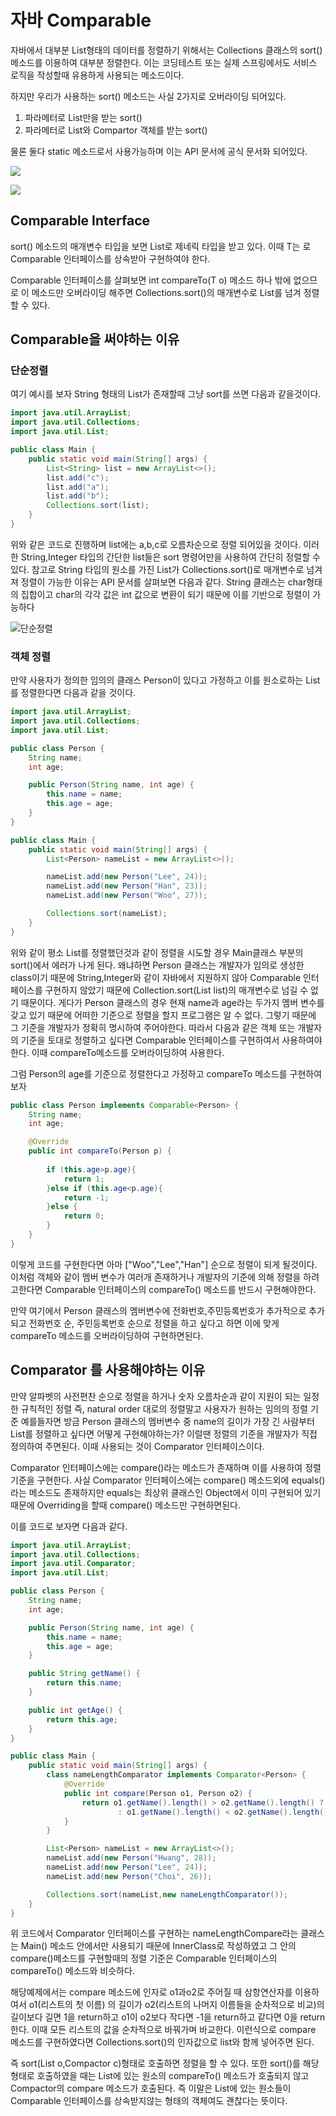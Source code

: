 # 자바 Comparable

자바에서 대부분 List형태의 데이터를 정렬하기 위해서는 Collections 클래스의 sort() 메소드를 이용하여 대부분 정렬한다.
이는 코딩테스트 또는 실제 스프링에서도 서비스 로직을 작성할때 유용하게 사용되는 메소드이다.

하지만 우리가 사용하는 sort() 메소드는 사실 2가지로 오버라이딩 되어있다. 
1. 파라메터로 List만을 받는 sort()
2. 파라메터로 List와 Compartor 객체를 받는 sort()

물론 둘다 static 메소드로서 사용가능하며 이는 API 문서에 공식 문서화 되어있다.

![](https://t1.daumcdn.net/cfile/tistory/2206E947575283092D)

![](https://t1.daumcdn.net/cfile/tistory/261C35485752829C01)

## Comparable<T> Interface

sort() 메소드의 매개변수 타입을 보면 List<T>로 제네릭 타입을 받고 있다. 이때 T는 <T extends Comparable>로 Comparable 인터페이스를
상속받아 구현하여야 한다.

Comparable 인터페이스를 살펴보면 int compareTo(T o) 메소드 하나 밖에 없으므로 이 메소드만 오버라이딩 해주면 Collections.sort()의 매개변수로 List를 넘겨
정렬할 수 있다.

## Comparable을 써야하는 이유

### 단순정렬

여기 예시를 보자 String 형태의 List가 존재할때 그냥 sort를 쓰면 다음과 같을것이다.

```java
import java.util.ArrayList;
import java.util.Collections;
import java.util.List;

public class Main {
    public static void main(String[] args) {
        List<String> list = new ArrayList<>();
        list.add("c");
        list.add("a");
        list.add("b");
        Collections.sort(list);
    }
}
```

위와 같은 코드로 진행하며 list에는 a,b,c로 오름차순으로 정렬 되어있을 것이다.
이러한 String,Integer 타입의 간단한 list들은 sort 명령어만을 사용하여 간단히 정렬할 수 있다.
참고로 String 타입의 원소를 가진 List가 Collections.sort()로 매개변수로 넘겨져 정렬이 가능한 이유는 API 문서를 살펴보면 다음과 같다.
String 클래스는 char형태의 집합이고 char의 각각 값은 int 값으로 변환이 되기 때문에 이를 기반으로 정렬이 가능하다

![단순정렬](https://t1.daumcdn.net/cfile/tistory/235CA54057528F1C31)


### 객체 정렬

만약 사용자가 정의한 임의의 클래스 Person이 있다고 가정하고 이를 원소로하는 List를 정렬한다면 다음과 같을 것이다.

```java
import java.util.ArrayList;
import java.util.Collections;
import java.util.List;

public class Person {
    String name;
    int age;

    public Person(String name, int age) {
        this.name = name;
        this.age = age;
    }
}

public class Main {
    public static void main(String[] args) {
        List<Person> nameList = new ArrayList<>();

        nameList.add(new Person("Lee", 24));
        nameList.add(new Person("Han", 23));
        nameList.add(new Person("Woo", 27));

        Collections.sort(nameList);
    }
}
```

위와 같이 평소 List를 정렬했던것과 같이 정렬을 시도할 경우 Main클래스 부분의 sort()에서 에러가 나게 된다.
왜냐하면 Person 클래스는 개발자가 임의로 생성한 class이기 때문에 String,Integer와 같이 자바에서 지원하지 않아 Comparable 인터페이스를 구현하지
않았기 때문에 Collection.sort(List<T> list)의 매개변수로 넘길 수 없기 때문이다. 게다가 Person 클래스의 경우 현재 name과 age라는 두가지
멤버 변수를 갖고 있기 때문에 어떠한 기준으로 정렬을 할지 프로그램은 알 수 없다. 그렇기 때문에 그 기준을 개발자가 정확히 명시하여 주어야한다.
따라서 다음과 같은 객체 또는 개발자의 기준을 토대로 정렬하고 싶다면 Comparable 인터페이스를 구현하여서 사용하여야한다. 이때 compareTo메소드를 오버라이딩하여
사용한다.

그럼 Person의 age를 기준으로 정렬한다고 가정하고 compareTo 메소드를 구현하여보자

```java
public class Person implements Comparable<Person> {
    String name;
    int age;

    @Override
    public int compareTo(Person p) {
        
        if (this.age>p.age){
            return 1;
        }else if (this.age<p.age){
            return -1;
        }else {
            return 0;
        }
    }
}
```
이렇게 코드를 구현한다면 아마 ["Woo","Lee","Han"] 순으로 정렬이 되게 될것이다.
이처럼 객체와 같이 멤버 변수가 여러개 존재하거나 개발자의 기준에 의해 정렬을 하려고한다면 Comparable 인터페이스의
compareTo() 메소드를 반드시 구현해야한다.

만약 여기에서 Person 클래스의 멤버변수에 전화번호,주민등록번호가 추가적으로 추가되고 전화번호 순, 주민등록번호 순으로 정렬을 하고 싶다고 하면 
이에 맞게 compareTo 메소드를 오버라이딩하여 구현하면된다.

## Comparator<T> 를 사용해야하는 이유

만약 알파벳의 사전편찬 순으로 정렬을 하거나 숫자 오름차순과 같이 지원이 되는 일정한 규칙적인 정렬 즉, natural order 대로의
정렬말고 사용자가 원하는 임의의 정렬 기준 예를들자면 방금 Person 클래스의 멤버변수 중 name의 길이가 가장 긴 사람부터 List를
정렬하고 싶다면 어떻게 구현해야하는가? 이럴땐 정렬의 기준을 개발자가 직접 정의하여 주면된다. 이때 사용되는 것이 Comparator 인터페이스이다.

Comparator 인터페이스에는 compare()라는 메소드가 존재하며 이를 사용하여 정렬기준을 구현한다.
사실 Comparator 인터페이스에는 compare() 메소드외에 equals()라는 메소드도 존재하지만 equals는 최상위 클래스인 Object에서
이미 구현되어 있기 때문에 Overriding을 할때 compare() 메소드만 구현하면된다.

이를 코드로 보자면 다음과 같다.

```java
import java.util.ArrayList;
import java.util.Collections;
import java.util.Comparator;
import java.util.List;

public class Person {
    String name;
    int age;

    public Person(String name, int age) {
        this.name = name;
        this.age = age;
    }

    public String getName() {
        return this.name;
    }

    public int getAge() {
        return this.age;
    }
}

public class Main {
    public static void main(String[] args) {
        class nameLengthComparator implements Comparator<Person> {
            @Override
            public int compare(Person o1, Person o2) {
                return o1.getName().length() > o2.getName().length() ? 1
                        : o1.getName().length() < o2.getName().length() ? -1 : 0;
            }
        }

        List<Person> nameList = new ArrayList<>();
        nameList.add(new Person("Hwang", 28));
        nameList.add(new Person("Lee", 24));
        nameList.add(new Person("Choi", 26));

        Collections.sort(nameList,new nameLengthComparator());
    }
}
```

위 코드에서 Comparator 인터페이스를 구현하는 nameLengthCompare라는 클래스는 Main() 메소드 안에서만 사용되기 때문에
InnerClass로 작성하였고 그 안의 compare()메소드를 구현할때의 정렬 기준은 Comparable 인터페이스의 compareTo() 메소드와
비슷하다.

해당예제에서는 compare 메소드에 인자로 o1과o2로 주어질 때 삼항연산자를 이용하여서
o1(리스트의 첫 이름) 의 길이가 o2(리스트의 나머지 이름들을 순차적으로 비교)의 길이보다 길면 1을 return하고
o1이 o2보다 작다면 -1을 return하고 같다면 0을 return한다. 이때 모든 리스트의 값을 순차적으로 바꿔가며 바교한다.
이런식으로 compare 메소드를 구현하였다면 Collections.sort()의 인자값으로 list와 함께 넣어주면 된다.

즉 sort(List o,Compactor c)형태로 호출하면 정렬을 할 수 있다. 또한 sort()를 해당형태로 호출하였을 때는 List에 있는
원소의 compareTo() 메소드가 호출되지 않고 Compactor의 compare 메소드가 호출된다. 즉 이말은 List에 있는
원소들이 Comparable 인터페이스를 상속받지않는 형태의 객체여도 괜찮다는 뜻이다.

